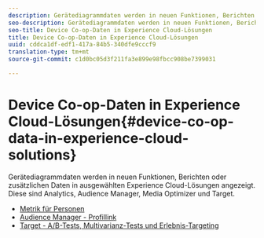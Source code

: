 ```yaml
---
description: Gerätediagrammdaten werden in neuen Funktionen, Berichten oder zusätzlichen Daten in ausgewählten Experience Cloud-Lösungen angezeigt. Diese sind Analytics, Audience Manager, Media Optimizer und Target.
seo-description: Gerätediagrammdaten werden in neuen Funktionen, Berichten oder zusätzlichen Daten in ausgewählten Experience Cloud-Lösungen angezeigt. Diese sind Analytics, Audience Manager, Media Optimizer und Target.
seo-title: Device Co-op-Daten in Experience Cloud-Lösungen
title: Device Co-op-Daten in Experience Cloud-Lösungen
uuid: cddca1df-edf1-417a-84b5-340dfe9cccf9
translation-type: tm+mt
source-git-commit: c1d0bc05d3f211fa3e899e98fbcc908be7399031

---
```



# Device Co-op-Daten in Experience Cloud-Lösungen{#device-co-op-data-in-experience-cloud-solutions}

Gerätediagrammdaten werden in neuen Funktionen, Berichten oder zusätzlichen Daten in ausgewählten Experience Cloud-Lösungen angezeigt. Diese sind Analytics, Audience Manager, Media Optimizer und Target.

* [Metrik für Personen](people.md)
* [Audience Manager - Profillink](proflie-link.md)
* [Target - A/B-Tests, Multivarianz-Tests und Erlebnis-Targeting](target.md)
